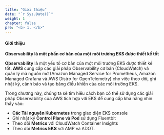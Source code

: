 ```yaml
---
title: "Giới thiệu"
date: "`r Sys.Date()`"
weight: 1
chapter: false
pre: "<b> 1. </b>"
---
```


#### Giới thiệu

**Observability là một phần cơ bản của một môi trường EKS được thiết kế tốt**

**Observability** là một yếu tố cơ bản của một môi trường EKS được thiết kế tốt. **AWS** cung cấp các giải pháp Observability cơ bản (CloudWatch) và quản lý mã nguồn mở (Amazon Managed Service for Prometheus, Amazon Managed Grafana và AWS Distro for OpenTelemetry) cho việc theo dõi, ghi nhật ký, cảnh báo và tạo bảng điều khiển của các môi trường EKS.

Trong chương này, chúng ta sẽ tìm hiểu cách bạn có thể sử dụng các giải pháp Observability của AWS tích hợp với EKS để cung cấp khả năng nhìn thấy vào:

- **Các Tài nguyên Kubernetes** trong giao diện EKS console
- Ghi nhật ký **Control Plane và Pod** sử dụng Fluentbit
- Theo dõi **Metrics** với CloudWatch Container Insights
- Theo dõi **Metrics EKS** với AMP và ADOT.